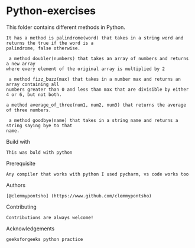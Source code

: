 # Python-exercises
This folder contains different methods in Python.
 
	It has a method is palindrome(word) that takes in a string word and returns the true if the word is a
	palindrome, false otherwise.

	 a method doubler(numbers) that takes an array of numbers and returns a new array
	where every element of the original array is multiplied by 2

	 a method fizz_buzz(max) that takes in a number max and returns an array containing all
	numbers greater than 0 and less than max that are divisible by either 4 or 6, but not both.

	a method average_of_three(num1, num2, num3) that returns the average of three numbers.

	 a method goodbye(name) that takes in a string name and returns a string saying bye to that
	name.

Build with

	This was buld with python

Prerequisite

	Any compiler that works with python I used pycharm, vs code works too

Authors

	[@clemmypontsho] (https://www.github.com/clemmypontsho)

Contributing

	Contributions are always welcome!


Acknowledgements

	geeksforgeeks python practice
